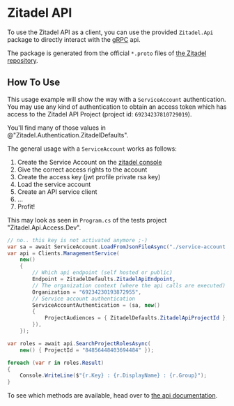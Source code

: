 # Zitadel API

To use the Zitadel API as a client, you can use the provided `Zitadel.Api`
package to directly interact with the [gRPC](https://grpc.io/) api.

The package is generated from the official `*.proto` files of
[the Zitadel repository](https://github.com/zitadel/zitadel).

## How To Use

This usage example will show the way with a `ServiceAccount` authentication.
You may use any kind of authentication to obtain an access token which has
access to the Zitadel API Project (project id: `69234237810729019`).

You'll find many of those values in @"Zitadel.Authentication.ZitadelDefaults".

The general usage with a `ServiceAccount` works as follows:

1. Create the Service Account on the [zitadel console](https://console.zitadel.ch)
2. Give the correct access rights to the account
3. Create the access key (jwt profile private rsa key)
4. Load the service account
5. Create an API service client
6. ...
7. Profit!

This may look as seen in `Program.cs` of the tests project "Zitadel.Api.Access.Dev".

```csharp
// no.. this key is not activated anymore ;-)
var sa = await ServiceAccount.LoadFromJsonFileAsync("./service-account.json");
var api = Clients.ManagementService(
    new()
    {
        // Which api endpoint (self hosted or public)
        Endpoint = ZitadelDefaults.ZitadelApiEndpoint,
        // The organization context (where the api calls are executed)
        Organization = "69234230193872955",
        // Service account authentication
        ServiceAccountAuthentication = (sa, new()
        {
            ProjectAudiences = { ZitadelDefaults.ZitadelApiProjectId },
        }),
    });

var roles = await api.SearchProjectRolesAsync(
    new() { ProjectId = "84856448403694484" });

foreach (var r in roles.Result)
{
    Console.WriteLine($"{r.Key} : {r.DisplayName} : {r.Group}");
}
```

To see which methods are available, head over to [the api documentation](../zitadel-api/index.md).
